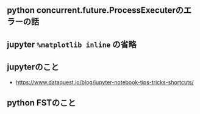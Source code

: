 ## python concurrent.future.ProcessExecuterのエラーの話

## jupyter `%matplotlib inline` の省略

## jupyterのこと

- https://www.dataquest.io/blog/jupyter-notebook-tips-tricks-shortcuts/

## python FSTのこと


